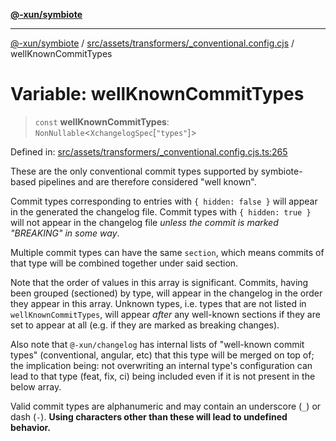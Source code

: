 [**@-xun/symbiote**](../../../../../README.md)

***

[@-xun/symbiote](../../../../../README.md) / [src/assets/transformers/\_conventional.config.cjs](../README.md) / wellKnownCommitTypes

# Variable: wellKnownCommitTypes

> `const` **wellKnownCommitTypes**: `NonNullable`\<`XchangelogSpec`\[`"types"`\]\>

Defined in: [src/assets/transformers/\_conventional.config.cjs.ts:265](https://github.com/Xunnamius/symbiote/blob/b951959a4a12ac484c8addc839f912c4e5767875/src/assets/transformers/_conventional.config.cjs.ts#L265)

These are the only conventional commit types supported by symbiote-based
pipelines and are therefore considered "well known".

Commit types corresponding to entries with `{ hidden: false }` will appear in
the generated the changelog file. Commit types with `{ hidden: true }` will
not appear in the changelog file _unless the commit is marked "BREAKING" in
some way_.

Multiple commit types can have the same `section`, which means commits of
that type will be combined together under said section.

Note that the order of values in this array is significant. Commits, having
been grouped (sectioned) by type, will appear in the changelog in the order
they appear in this array. Unknown types, i.e. types that are not listed in
`wellKnownCommitTypes`, will appear _after_ any well-known sections if they
are set to appear at all (e.g. if they are marked as breaking changes).

Also note that `@-xun/changelog` has internal lists of "well-known commit
types" (conventional, angular, etc) that this type will be merged on top of;
the implication being: not overwriting an internal type's configuration can
lead to that type (feat, fix, ci) being included even if it is not present in
the below array.

Valid commit types are alphanumeric and may contain an underscore (`_`) or dash
(`-`). **Using characters other than these will lead to undefined behavior.**
